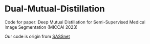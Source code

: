 # Dual-Mutual-Distillation
Code for paper: Deep Mutual Distillation for Semi-Supervised Medical Image Segmentation (MICCAI 2023)

Our code is origin from [SASSnet](https://github.com/kleinzcy/SASSnet)

